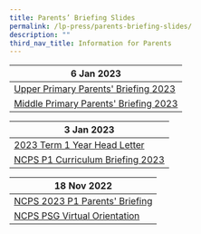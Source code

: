 ```yaml
---
title: Parents’ Briefing Slides
permalink: /lp-press/parents-briefing-slides/
description: ""
third_nav_title: Information for Parents
---
```

| **6 Jan 2023** | 
| -------- | 
|[Upper Primary Parents' Briefing 2023](https://drive.google.com/file/d/1x7XvIigfja-90hPFMJkNP_3tHoErYkwv/view?usp=share_link)  |
|[Middle Primary Parents' Briefing 2023](https://drive.google.com/file/d/1DLi-bUCLuStgwi873N5mhuE-MGvCQvsx/view?usp=share_link)  |

| **3 Jan 2023** | 
| -------- | 
|[2023 Term 1 Year Head Letter](https://drive.google.com/file/d/1IFwl6k-fxLZPm6qhNLeqfLSQKkvMaHwq/view?usp=share_link)  | 
|[NCPS P1 Curriculum Briefing 2023](https://drive.google.com/file/d/1ffyuthJJoFac7-h2YqcGYMLUpJIqy4dl/view?usp=share_link)  |






| **18 Nov 2022** | 
| -------- | 
|[NCPS 2023 P1 Parents' Briefing](https://drive.google.com/file/d/1ZlfEFWIwpjn0QsHi-28pv-u6Ho5xpup6/view?usp=sharing)  | 
|[NCPS PSG Virtual Orientation](https://drive.google.com/file/d/1VlDz2BCrojGiJsGlECshqBrt_TNMtfWr/view?usp=sharing)  |